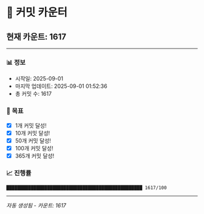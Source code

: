 # 🔢 커밋 카운터

## 현재 카운트: 1617

---

### 📊 정보
- 시작일: 2025-09-01
- 마지막 업데이트: 2025-09-01 01:52:36
- 총 커밋 수: 1617

### 🎯 목표
- [x] 1개 커밋 달성!
- [x] 10개 커밋 달성!
- [x] 50개 커밋 달성!
- [x] 100개 커밋 달성!
- [x] 365개 커밋 달성!

### 📈 진행률
```
██████████████████████████████████████████████████ 1617/100
```

---
*자동 생성됨 - 카운트: 1617*
